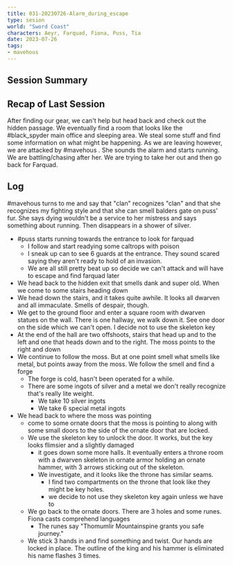 ```yaml
---
title: 031-20230726-Alarm_during_escape
type: sesion
world: "Sword Coast"
characters: Aeyr, Farquad, Fiona, Puss, Tia
date: 2023-07-26
tags: 
- mavehous
---
```


## Session Summary

## Recap of Last Session

After finding our gear, we can't help but head back and check out the hidden passage. We eventually find a room that looks like the #black_spyder main office and sleeping area. We steal some stuff and find some information on what might be happening. As we are leaving however, we are attacked by #mavehous . She sounds the alarm and starts running. We are battling/chasing after her. We are trying to take her out and then go back for Farquad.

## Log

#mavehous turns to me and say that "clan" recognizes "clan" and that she recognizes my fighting style and that she can smell balders gate on puss' fur. She says dying wouldn't be a service to her mistress and says something about running. Then disappears in a shower of silver. 

- #puss starts running towards the entrance to look for farquad
	- I follow and start readying some caltrops with poison
	- I sneak up can to see 6 guards at the entrance. They sound scared saying they aren't ready to hold of an invasion.
	- We are all still pretty beat up so decide we can't attack and will have to escape and find farquad later
- We head back to the hidden exit that smells dank and super old. When we come to some stairs heading down
- We head down the stairs, and it takes quite awhile. It looks all dwarven and all immaculate. Smells of despair, though.
- We get to the ground floor and enter a square room with dwarven statues on the wall. There is one hallway, we walk down it. See one door on the side which we can't open. I decide not to use the skeleton key
- At the end of the hall are two offshoots, stairs that head up and to the left and one that heads down and to the right. The moss points to the right and down
- We continue to follow the moss. But at one point smell what smells like metal, but points away from the moss. We follow the smell and find a forge
	- The forge is cold, hasn't been operated for a while.
	- There are some ingots of silver and a metal we don't really recognize that's really lite weight.
		- We take 10 silver ingots
		- We take 6 special metal ingots
- We head back to where the moss was pointing
	- come to some ornate doors that the moss is pointing to along with some small doors to the side of the ornate door that are locked.
	- We use the skeleton key to unlock the door. It works, but the key looks flimsier and a slightly damaged
		- it goes down some more halls. It eventually enters a throne room with a dwarven skeleton in ornate armor holding an ornate hammer, with 3 arrows sticking out of the skeleton.
		- We investigate, and it looks like the throne has similar seams. 
			- I find two compartments on the throne that look like they might be key holes.
			- we decide to not use they skeleton key again unless we have to
	- We go back to the ornate doors. There are 3 holes and some runes. Fiona casts comprehend languages
		- The runes say  "Thomumlir Mountainspine grants you safe journey."
	- We stick 3 hands in and find something and twist. Our hands are locked in place. The outline of the king and his hammer is eliminated his name flashes 3 times.

